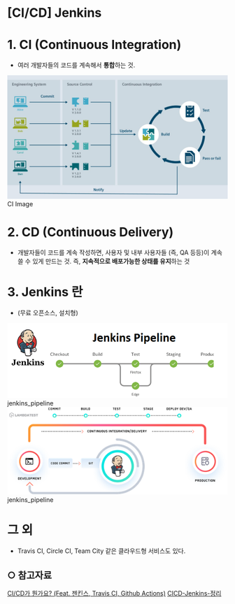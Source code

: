 [CI/CD] Jenkins
======================
# 1. CI (Continuous Integration) 
* 여러 개발자들의 코드를 계속해서 **통합**하는 것.

<img src="/KR/Guidebook/Jenkins/CI_Image.jpg" alt="CI_Image" title="CI-Image">CI Image</img>

# 2. CD (Continuous Delivery) 
* 개발자들이 코드를 계속 작성하면, 사용자 및 내부 사용자들 (즉, QA 등등)이 계속 쓸 수 있게 만드는 것. 즉, **지속적으로 배포가능한 상태를 유지**하는 것

# 3. Jenkins 란
* (무료 오픈소스, 설치형)

<img src="/KR/Guidebook/Jenkins/jenkins_pipeline.png" alt="jenkins_pipeline" title="jenkins_pipeline">jenkins_pipeline</img>
<img src="/KR/Guidebook/Jenkins/jenkins_pipeline2.png" alt="jenkins_pipeline2" title="jenkins_pipeline2">jenkins_pipeline</img>

# 그 외
* Travis CI, Circle CI, Team City 같은 클라우드형 서비스도 있다.


## ○ 참고자료
 [CI/CD가 뭔가요? (Feat. 젠킨스, Travis CI, Github Actions)](https://youtu.be/UbI0Q_9epDM)
 [CICD-Jenkins-정리](https://velog.io/@jellyb3ar/CICD-Jenkins-%EC%A0%95%EB%A6%AC)


